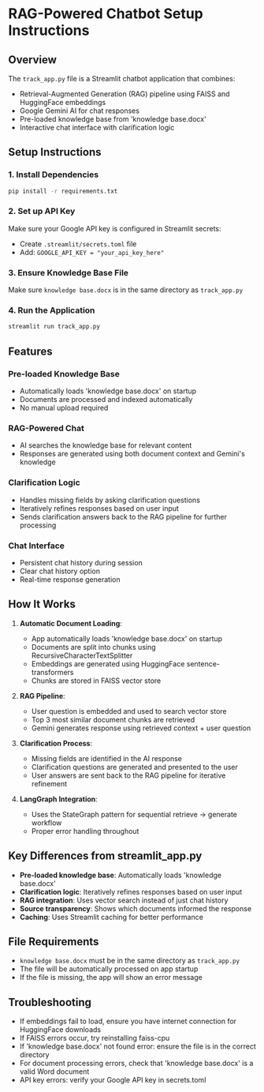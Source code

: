# RAG-Powered Chatbot Setup Instructions

## Overview
The `track_app.py` file is a Streamlit chatbot application that combines:
- Retrieval-Augmented Generation (RAG) pipeline using FAISS and HuggingFace embeddings
- Google Gemini AI for chat responses
- Pre-loaded knowledge base from 'knowledge base.docx'
- Interactive chat interface with clarification logic

## Setup Instructions

### 1. Install Dependencies
```bash
pip install -r requirements.txt
```

### 2. Set up API Key
Make sure your Google API key is configured in Streamlit secrets:
- Create `.streamlit/secrets.toml` file
- Add: `GOOGLE_API_KEY = "your_api_key_here"`

### 3. Ensure Knowledge Base File
Make sure `knowledge base.docx` is in the same directory as `track_app.py`

### 4. Run the Application
```bash
streamlit run track_app.py
```

## Features

### Pre-loaded Knowledge Base
- Automatically loads 'knowledge base.docx' on startup
- Documents are processed and indexed automatically
- No manual upload required

### RAG-Powered Chat
- AI searches the knowledge base for relevant content
- Responses are generated using both document context and Gemini's knowledge

### Clarification Logic
- Handles missing fields by asking clarification questions
- Iteratively refines responses based on user input
- Sends clarification answers back to the RAG pipeline for further processing

### Chat Interface
- Persistent chat history during session
- Clear chat history option
- Real-time response generation


## How It Works

1. **Automatic Document Loading**: 
   - App automatically loads 'knowledge base.docx' on startup
   - Documents are split into chunks using RecursiveCharacterTextSplitter
   - Embeddings are generated using HuggingFace sentence-transformers
   - Chunks are stored in FAISS vector store

2. **RAG Pipeline**:
   - User question is embedded and used to search vector store
   - Top 3 most similar document chunks are retrieved
   - Gemini generates response using retrieved context + user question

3. **Clarification Process**:
   - Missing fields are identified in the AI response
   - Clarification questions are generated and presented to the user
   - User answers are sent back to the RAG pipeline for iterative refinement

4. **LangGraph Integration**:
   - Uses the StateGraph pattern for sequential retrieve → generate workflow
   - Proper error handling throughout

## Key Differences from streamlit_app.py

- **Pre-loaded knowledge base**: Automatically loads 'knowledge base.docx'
- **Clarification logic**: Iteratively refines responses based on user input
- **RAG integration**: Uses vector search instead of just chat history
- **Source transparency**: Shows which documents informed the response
- **Caching**: Uses Streamlit caching for better performance

## File Requirements

- `knowledge base.docx` must be in the same directory as `track_app.py`
- The file will be automatically processed on app startup
- If the file is missing, the app will show an error message

## Troubleshooting

- If embeddings fail to load, ensure you have internet connection for HuggingFace downloads
- If FAISS errors occur, try reinstalling faiss-cpu
- If 'knowledge base.docx' not found error: ensure the file is in the correct directory
- For document processing errors, check that 'knowledge base.docx' is a valid Word document
- API key errors: verify your Google API key in secrets.toml
